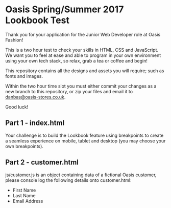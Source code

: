 # Oasis Spring/Summer 2017 Lookbook Test

Thank you for your application for the Junior Web Developer role at Oasis Fashion!

This is a two hour test to check your skills in HTML, CSS and JavaScript. We want you to feel at ease and able to program in your own environment using your own tech stack, so relax, grab a tea or coffee and begin!

This repository contains all the designs and assets you will require; such as fonts and images.

Within the two hour time slot you must either commit your changes as a new branch to this repository, or zip your files and email it to danbas@oasis-stores.co.uk.

Good luck!

## Part 1 - index.html

Your challenge is to build the Lookbook feature using breakpoints to create a seamless experience on mobile, tablet and desktop (you may choose your own breakpoints).

## Part 2 - customer.html

js/customer.js is an object containing data of a fictional Oasis customer, please console log the following details onto customer.html:

- First Name
- Last Name
- Email Address
